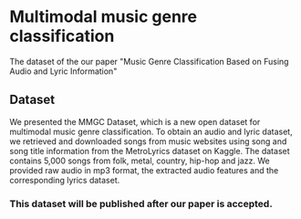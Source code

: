 # Multimodal music genre classification
The dataset of the our paper "Music Genre Classification Based on Fusing Audio and Lyric Information"

## Dataset
We presented the MMGC Dataset, which is a new open dataset for multimodal music genre classification. To obtain an audio and lyric dataset, we retrieved and downloaded songs from music websites using song and song title information from the MetroLyrics dataset on Kaggle. The dataset contains 5,000 songs from folk, metal, country, hip-hop and jazz. We provided raw audio in mp3 format, the extracted audio features and the corresponding lyrics dataset.

### This dataset will be published after our paper is accepted.

